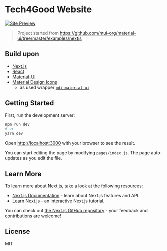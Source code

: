 # Tech4Good Website

[![Site Preview](https://img.shields.io/badge/preview-Vercel-grey?logo=vercel&labelColor=black)](https://tech4good-website-staging.vercel.app)

> Project started from https://github.com/mui-org/material-ui/tree/master/examples/nextjs

## Build upon
- [Next.js](https://nextjs.org)
- [React](https://reactjs.org/)
- [Material-UI](https://material-ui.com)
- [Material Design Icons](https://materialdesignicons.com)
    - as used wrapper [`mdi-material-ui`](https://github.com/TeamWertarbyte/mdi-material-ui#readme)

## Getting Started

First, run the development server:

```bash
npm run dev
# or
yarn dev
```

Open [http://localhost:3000](http://localhost:3000) with your browser to see the result.

You can start editing the page by modifying `pages/index.js`. The page auto-updates as you edit the file.

## Learn More

To learn more about Next.js, take a look at the following resources:

- [Next.js Documentation](https://nextjs.org/docs) - learn about Next.js features and API.
- [Learn Next.js](https://nextjs.org/learn) - an interactive Next.js tutorial.

You can check out [the Next.js GitHub repository](https://github.com/vercel/next.js/) - your feedback and contributions are welcome!

## License

MIT 
